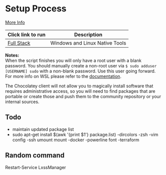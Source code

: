
# Setup Process

[More Info](https://github.com/Microsoft/windows-dev-box-setup-scripts)


|Click link to run  |Description  |
|---------|---------|
|<a href='http://boxstarter.org/package/url?https://raw.githubusercontent.com/gambtho/windows-dev-box-setup-scripts/master/full_stack.ps1'>Full Stack </a>     | Windows and Linux Native Tools |


**Notes:**  
 When the script finishes you will only have a root user with a blank password. You should  manually create a non-root user via `$ sudo adduser [USERNAME] sudo` with a non-blank password. Use this user going forward. For more info on WSL please refer to the [documentation](https://docs.microsoft.com/en-us/windows/wsl/about).
 
The  Chocolatey client will not allow you to magically install software that requires administrative access, so you will need to find packages that are portable or create those and push them to the community repository or your internal sources.

## Todo 

- maintain updated package list
- sudo apt-get install $(awk '{print $1'} package.list)
-dircolors
-zsh
-vim config
-ssh umount mount
-docker
-powerline font
-terraform 

## Random command
Restart-Service LxssManager
